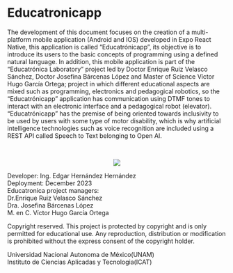 # Educatronicapp
The development of this document focuses on the creation of a multi-platform mobile application (Android and IOS) developed in Expo React Native, this application is called “Educatrónicapp”, its objective is to introduce its users to the basic concepts of programming using a defined natural language. In addition, this mobile application is part of the “Educatrónica Laboratory” project led by Doctor Enrique Ruiz Velasco Sánchez, Doctor Josefina Bárcenas López and Master of Science Víctor Hugo García Ortega; project in which different educational aspects are mixed such as programming, electronics and pedagogical robotics, so the “Educatrónicapp” application has communication using DTMF tones to interact with an electronic interface and a pedagogical robot (elevator).
“Educatrónicapp” has the premise of being oriented towards inclusivity to be used by users with some type of motor disability, which is why artificial intelligence technologies such as voice recognition are included using a REST API called Speech to Text belonging to Open AI.


<br>
<p align="center">
<img src="https://github.com/EdgarHdz17/Educatronicapp/assets/47467891/e2fccb1e-1696-499c-bec3-c32e3958f51d">
</p>

Developer: Ing. Edgar Hernández Hernández<br>
Deployment: December 2023<br>
Educatronica project managers:<br>
Dr.Enrique Ruiz Velasco Sánchez<br>
Dra. Josefina Bárcenas López<br>
M. en C. Víctor Hugo García Ortega<br>

Copyright reserved. This project is protected by copyright and is only permitted for educational use. Any reproduction, distribution or modification is prohibited without the express consent of the copyright holder.

Universidad Nacional Autonoma de México(UNAM)<br>
Instituto de Ciencias Aplicadas y Tecnologia(ICAT)
